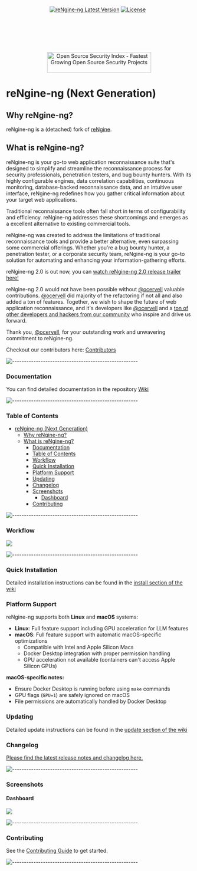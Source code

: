 <p align="center">
<img src=".github/images/banner-rengine-ng.png" alt=""/>
</p>

<p align="center"><a href="https://github.com/Security-Tools-Alliance/rengine-ng/releases" target="_blank"><img src="https://img.shields.io/github/v/release/Security-Tools-Alliance/rengine-ng" alt="reNgine-ng Latest Version" /></a>&nbsp;<a href="https://www.gnu.org/licenses/gpl-3.0" target="_blank"><img src="https://img.shields.io/badge/License-GPLv3-red.svg?&logo=none" alt="License" /></a>&nbsp;<a href="#" target="_blank"><img src="https://img.shields.io/badge/first--timers--only-friendly-blue.svg?&logo=none" alt="" /></a>&nbsp;</p>

<p align="center">
  <img src="https://img.shields.io/badge/Cycom-2024-blue.svg?logo=none" alt="" /></a>
  <a href="https://www.youtube.com/watch?v=Xk_YH83IQgg" target="_blank"><img src="https://img.shields.io/badge/BlackHat--Arsenal--Asia-2023-blue.svg?logo=none" alt="" /></a>&nbsp;
  <a href="https://www.youtube.com/watch?v=Xk_YH83IQgg" target="_blank"><img src="https://img.shields.io/badge/BlackHat--Arsenal--USA-2022-blue.svg?logo=none" alt="" /></a>&nbsp;
  <a href="https://www.youtube.com/watch?v=Xk_YH83IQgg" target="_blank"><img src="https://img.shields.io/badge/Open--Source--Summit-2022-blue.svg?logo=none" alt="" /></a>&nbsp;
  <a href="https://cyberweek.ae/2021/hitb-armory/" target="_blank"><img src="https://img.shields.io/badge/HITB--Armory-2021-blue.svg?logo=none" alt="" /></a>&nbsp;
  <a href="https://www.youtube.com/watch?v=7uvP6MaQOX0" target="_blank"><img src="https://img.shields.io/badge/BlackHat--Arsenal--USA-2021-blue.svg?logo=none" alt="" /></a>&nbsp;
  <a href="https://drive.google.com/file/d/1Bh8lbf-Dztt5ViHJVACyrXMiglyICPQ2/view?usp=sharing" target="_blank"><img src="https://img.shields.io/badge/Defcon--Demolabs--29-2021-blue.svg?logo=none" alt="" /></a>&nbsp;
  <a href="https://www.youtube.com/watch?v=A1oNOIc0h5A" target="_blank"><img src="https://img.shields.io/badge/BlackHat--Arsenal--Europe-2020-blue.svg?&logo=none" alt="" /></a>&nbsp;
</p>

<p align="center">
<a href="https://github.com/Security-Tools-Alliance/rengine-ng/actions/workflows/codeql-analysis.yml" target="_blank"><img src="https://github.com/Security-Tools-Alliance/rengine-ng/actions/workflows/codeql-analysis.yml/badge.svg" alt="" /></a>&nbsp;<a href="https://github.com/Security-Tools-Alliance/rengine-ng/actions/workflows/build.yml" target="_blank"><img src="https://github.com/Security-Tools-Alliance/rengine-ng/actions/workflows/build.yml/badge.svg" alt="" /></a>&nbsp;
</p>

<p align="center">
<a href="https://discord.gg/KE5QGTqJpS" target="_blank"><img src="https://img.shields.io/discord/1227920361564143766" alt="" /></a>&nbsp;
</p>

<p align="center">
<a href="https://opensourcesecurityindex.io/" target="_blank" rel="noopener">
<img style="width: 282px; height: 56px" src="https://opensourcesecurityindex.io/badge.svg" alt="Open Source Security Index - Fastest Growing Open Source Security Projects" width="282" height="56" /> </a>
</p>

# reNgine-ng (Next Generation)

## Why reNgine-ng?

reNgine-ng is a (detached) fork of [reNgine](https://github.com/yogeshojha/rengine).

## What is reNgine-ng?

reNgine-ng is your go-to web application reconnaissance suite that's designed to simplify and streamline the reconnaissance process for security professionals, penetration testers, and bug bounty hunters. With its highly configurable engines, data correlation capabilities, continuous monitoring, database-backed reconnaissance data, and an intuitive user interface, reNgine-ng redefines how you gather critical information about your target web applications.

Traditional reconnaissance tools often fall short in terms of configurability and efficiency. reNgine-ng addresses these shortcomings and emerges as a excellent alternative to existing commercial tools.

reNgine-ng was created to address the limitations of traditional reconnaissance tools and provide a better alternative, even surpassing some commercial offerings. Whether you're a bug bounty hunter, a penetration tester, or a corporate security team, reNgine-ng is your go-to solution for automating and enhancing your information-gathering efforts.

reNgine-ng 2.0 is out now, you can [watch reNgine-ng 2.0 release trailer here!](https://youtu.be/VwkOWqiWW5g)

reNgine-ng 2.0 would not have been possible without [@ocervell](https://github.com/ocervell) valuable contributions. [@ocervell](https://github.com/ocervell) did majority of the refactoring if not all and also added a ton of features. Together, we wish to shape the future of web application reconnaissance, and it's developers like [@ocervell](https://github.com/ocervell) and a [ton of other developers and hackers from our community](https://github.com/Security-Tools-Alliance/rengine-ng/graphs/contributors) who inspire and drive us forward.

Thank you, [@ocervell](https://github.com/ocervell), for your outstanding work and unwavering commitment to reNgine-ng.

Checkout our contributors here: [Contributors](https://github.com/Security-Tools-Alliance/rengine-ng/graphs/contributors)

![-----------------------------------------------------](https://raw.githubusercontent.com/andreasbm/readme/master/assets/lines/aqua.png)

### Documentation

You can find detailed documentation in the repository [Wiki](https://github.com/Security-Tools-Alliance/rengine-ng/wiki)

![-----------------------------------------------------](https://raw.githubusercontent.com/andreasbm/readme/master/assets/lines/aqua.png)

### Table of Contents

- [reNgine-ng (Next Generation)](#rengine-ng-next-generation)
  - [Why reNgine-ng?](#why-rengine-ng)
  - [What is reNgine-ng?](#what-is-rengine-ng)
    - [Documentation](#documentation)
    - [Table of Contents](#table-of-contents)
    - [Workflow](#workflow)
    - [Quick Installation](#quick-installation)
    - [Platform Support](#platform-support)
    - [Updating](#updating)
    - [Changelog](#changelog)
    - [Screenshots](#screenshots)
      - [Dashboard](#dashboard)
    - [Contributing](#contributing)

![-----------------------------------------------------](https://raw.githubusercontent.com/andreasbm/readme/master/assets/lines/aqua.png)

### Workflow

<img src=".github/images/workflow.png">

![-----------------------------------------------------](https://raw.githubusercontent.com/andreasbm/readme/master/assets/lines/aqua.png)

### Quick Installation

Detailed installation instructions can be found in the [install section of the wiki](https://github.com/Security-Tools-Alliance/rengine-ng/wiki/Installation#-quick-installation)

### Platform Support

reNgine-ng supports both **Linux** and **macOS** systems:

* **Linux**: Full feature support including GPU acceleration for LLM features
* **macOS**: Full feature support with automatic macOS-specific optimizations
  * Compatible with Intel and Apple Silicon Macs
  * Docker Desktop integration with proper permission handling
  * GPU acceleration not available (containers can't access Apple Silicon GPUs)

**macOS-specific notes:**

* Ensure Docker Desktop is running before using `make` commands
* GPU flags (`GPU=1`) are safely ignored on macOS
* File permissions are automatically handled by Docker Desktop

### Updating

Detailed update instructions can be found in the [update section of the wiki](https://github.com/Security-Tools-Alliance/rengine-ng/wiki/Installation#-quick-installation)

### Changelog

[Please find the latest release notes and changelog here.](https://github.com/Security-Tools-Alliance/rengine-ng/wiki/changelog/)

![-----------------------------------------------------](https://raw.githubusercontent.com/andreasbm/readme/master/assets/lines/aqua.png)  

### Screenshots

#### Dashboard

![](.github/screenshots/scan_results.gif)

![-----------------------------------------------------](https://raw.githubusercontent.com/andreasbm/readme/master/assets/lines/aqua.png)

### Contributing

See the [Contributing Guide](CONTRIBUTING.md) to get started.

![-----------------------------------------------------](https://raw.githubusercontent.com/andreasbm/readme/master/assets/lines/aqua.png)
